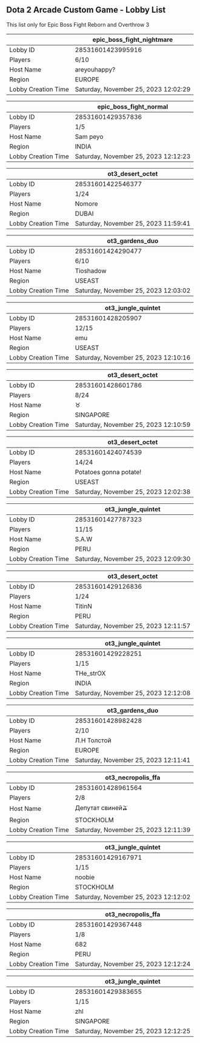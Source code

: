 ## Dota 2 Arcade Custom Game - Lobby List

This list only for Epic Boss Fight Reborn and Overthrow 3

|  | epic_boss_fight_nightmare |
| ------ | ------ |
| Lobby ID | 28531601423995916 |
| Players | 6/10 |
| Host Name | areyouhappy? |
| Region | EUROPE |
| Lobby Creation Time | Saturday, November 25, 2023 12:02:29 |


|  | epic_boss_fight_normal |
| ------ | ------ |
| Lobby ID | 28531601429357836 |
| Players | 1/5 |
| Host Name | Sam peyo |
| Region | INDIA |
| Lobby Creation Time | Saturday, November 25, 2023 12:12:23 |


|  | ot3_desert_octet |
| ------ | ------ |
| Lobby ID | 28531601422546377 |
| Players | 1/24 |
| Host Name | Nomore |
| Region | DUBAI |
| Lobby Creation Time | Saturday, November 25, 2023 11:59:41 |


|  | ot3_gardens_duo |
| ------ | ------ |
| Lobby ID | 28531601424290477 |
| Players | 6/10 |
| Host Name | Tioshadow |
| Region | USEAST |
| Lobby Creation Time | Saturday, November 25, 2023 12:03:02 |


|  | ot3_jungle_quintet |
| ------ | ------ |
| Lobby ID | 28531601428205907 |
| Players | 12/15 |
| Host Name | emu |
| Region | USEAST |
| Lobby Creation Time | Saturday, November 25, 2023 12:10:16 |


|  | ot3_desert_octet |
| ------ | ------ |
| Lobby ID | 28531601428601786 |
| Players | 8/24 |
| Host Name | ♉ |
| Region | SINGAPORE |
| Lobby Creation Time | Saturday, November 25, 2023 12:10:59 |


|  | ot3_desert_octet |
| ------ | ------ |
| Lobby ID | 28531601424074539 |
| Players | 14/24 |
| Host Name | Potatoes gonna potate! |
| Region | USEAST |
| Lobby Creation Time | Saturday, November 25, 2023 12:02:38 |


|  | ot3_jungle_quintet |
| ------ | ------ |
| Lobby ID | 28531601427787323 |
| Players | 11/15 |
| Host Name | S.A.W |
| Region | PERU |
| Lobby Creation Time | Saturday, November 25, 2023 12:09:30 |


|  | ot3_desert_octet |
| ------ | ------ |
| Lobby ID | 28531601429126836 |
| Players | 1/24 |
| Host Name | TitinN |
| Region | PERU |
| Lobby Creation Time | Saturday, November 25, 2023 12:11:57 |


|  | ot3_jungle_quintet |
| ------ | ------ |
| Lobby ID | 28531601429228251 |
| Players | 1/15 |
| Host Name | THe_strOX |
| Region | INDIA |
| Lobby Creation Time | Saturday, November 25, 2023 12:12:08 |


|  | ot3_gardens_duo |
| ------ | ------ |
| Lobby ID | 28531601428982428 |
| Players | 2/10 |
| Host Name | Л.Н Толстой |
| Region | EUROPE |
| Lobby Creation Time | Saturday, November 25, 2023 12:11:41 |


|  | ot3_necropolis_ffa |
| ------ | ------ |
| Lobby ID | 28531601428961564 |
| Players | 2/8 |
| Host Name | Депутат свиней🫒 |
| Region | STOCKHOLM |
| Lobby Creation Time | Saturday, November 25, 2023 12:11:39 |


|  | ot3_jungle_quintet |
| ------ | ------ |
| Lobby ID | 28531601429167971 |
| Players | 1/15 |
| Host Name | noobie |
| Region | STOCKHOLM |
| Lobby Creation Time | Saturday, November 25, 2023 12:12:02 |


|  | ot3_necropolis_ffa |
| ------ | ------ |
| Lobby ID | 28531601429367448 |
| Players | 1/8 |
| Host Name | 682 |
| Region | PERU |
| Lobby Creation Time | Saturday, November 25, 2023 12:12:24 |


|  | ot3_jungle_quintet |
| ------ | ------ |
| Lobby ID | 28531601429383655 |
| Players | 1/15 |
| Host Name | zhl |
| Region | SINGAPORE |
| Lobby Creation Time | Saturday, November 25, 2023 12:12:25 |


